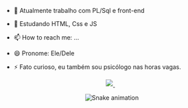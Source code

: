 - 🔭 Atualmente trabalho com PL/Sql e front-end
- 🌱 Estudando HTML, Css e JS

- 📫 How to reach me: ...
- 😄 Pronome: Ele/Dele

- ⚡ Fato curioso, eu também sou psicólogo nas horas vagas.

 <div align="center">
  <a href="mailto:matheus.batistaa@gmail.com"><img src="https://img.shields.io/badge/Gmail-D14836?style=for-the-badge&logo=gmail&logoColor=white" style="margin: 1px;">
  </a>
  <a href="https://www.linkedin.com/in/matheusbatistas/" target="_blank"
  style="margin: 1px;"><img src="https://img.shields.io/badge/LinkedIn-0077B5?style=for-the-badge&logo=linkedin&logoColor=white" alt="" target="_blank"></a>
  <a href="https://www.instagram.com/meet.iu/" target="_blank" style="margin: 1px;"><img src="https://img.shields.io/badge/Instagram-E4405F?style=for-the-badge&logo=instagram&logoColor=white" alt=""></a>
</div>

<div align="center">

![Snake animation](https://github.com/theusbatista/theusbatista/blob/output/github-contribution-grid-snake.svg)

</div>
